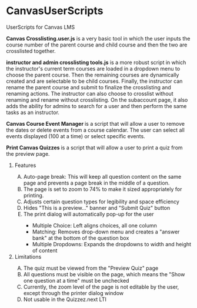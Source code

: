 # CanvasUserScripts
UserScripts for Canvas LMS

<b>Canvas Crosslisting.user.js</b> is a very basic tool in which the user inputs the course number of the parent course and child course and then the two are crosslisted together.

<b>instructor and admin crosslisting tools.js</b> is a more robust script in which the instructor's current term courses are loaded in a dropdown menu to choose the parent course. Then the remaining courses are dynamically created and are selectable to be child courses. Finally, the instructor can rename the parent course and submit to finalize the crosslisting and renaming actions. The instructor can also choose to crosslist without renaming and rename without crosslisting. On the subaccount page, it also adds the ability for admins to search for a user and then perform the same tasks as an instructor.

<b> Canvas Course Event Manager </b> is a script that will allow a user to remove the dates or delete events from a course calendar. The user can select all events displayed (100 at a time) or select specific events.

<b> Print Canvas Quizzes </b> is a script that will allow a user to print a quiz from the preview page. 
<ol>
  <li>Features</li>
  <ol type="A">
    <li>Auto-page break: This will keep all question content on the same page and prevents a page break in the middle of a question.</li>
    <li>The page is set to zoom to 74% to make it sized appropriately for printing.</li>
    <li>Adjusts certain question types for legibility and space efficiency</li>
    <li>Hides "This is a preview..." banner and "Submit Quiz" button</li>
    <li>The print dialog will automatically pop-up for the user</li>
    <ul>
      <li>Multiple Choice: Left aligns choices, all one column</li>
      <li>Matching: Removes drop-down menu and creates a "answer bank" at the bottom of the question box</li>
      <li>Multiple Dropdowns: Expands the dropdowns to width and height of content</li>
    </ul>
  </ol>
  <li>Limitations</li>
  <ol type="A">
    <li>The quiz must be viewed from the "Preview Quiz" page</li>
    <li>All questions must be visible on the page, which means the "Show one question at a time" must be unchecked</li>
    <li>Currently, the zoom level of the page is not editable by the user, except through the printer dialog window</li>
    <li>Not usable in the Quizzez.next LTI</li>
  </ol>
  </ol>
